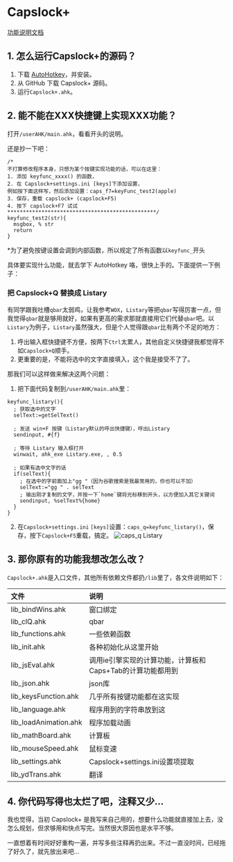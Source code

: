 # Capslock+

[功能说明文档](http://cjkis.me/capslock+/)

## 1. 怎么运行Capslock+的源码？

1. 下载 [AutoHotkey](http://www.ahkscript.org/)，并安装。
2. 从 GitHub 下载 Capslock+ 源码。
3. 运行`Capslock+.ahk`。

## 2. 能不能在XXX快捷键上实现XXX功能？

打开`/userAHK/main.ahk`，看看开头的说明。

还是抄一下吧：

```ahk
/*
不打算修改程序本身，只想为某个按键实现功能的话，可以在这里：
1. 添加 keyfunc_xxxx() 的函数，
2. 在 Capslock+settings.ini [keys]下添加设置，
例如按下面这样写，然后添加设置：caps_f7=keyFunc_test2(apple)
3. 保存，重载 capslock+ (capslock+F5)
4. 按下 capslock+F7 试试
************************************************/
keyfunc_test2(str){
  msgbox, % str
  return
}
```

*为了避免按键设置会调到内部函数，所以规定了所有函数以`keyfunc_`开头

具体要实现什么功能，就去学下 AutoHotkey 咯，很快上手的。下面提供一下例子：

### 把 Capslock+Q 替换成 Listary

有同学跟我吐槽`qbar`太弱鸡，让我参考`WOX`，`Listary`等把`qbar`写得厉害一点，但我觉得`qbar`就是够用就好，如果有更高的需求那就直接用它们代替`qbar`吧。以`Listary`为例子，`Listary`虽然强大，但是个人觉得跟`qbar`比有两个不足的地方：

1. 呼出输入框快捷键不方便，按两下`Ctrl`太累人，其他自定义快捷键我都觉得不如`Capslock+Q`顺手。
2. 更重要的是，不能将选中的文字直接填入，这个我是接受不了了。

那我们可以这样做来解决这两个问题：

1. 把下面代码复制到`/userAHK/main.ahk`里：

  ```ahk
  keyfunc_listary(){
    ; 获取选中的文字
    selText:=getSelText()

    ; 发送 win+F 按键（Listary默认的呼出快捷键），呼出Listary
    sendinput, #{f}

    ; 等待 Listary 输入框打开
    winwait, ahk_exe Listary.exe, , 0.5

    ; 如果有选中文字的话
    if(selText){
      ; 在选中的字前面加上"gg "（因为谷歌搜索是我最常用的，你也可以不加）
      selText:="gg " . selText
      ; 输出刚才复制的文字，并按一下`home`键将光标移到开头，以方便加入其它关键词
      sendinput, %selText%{home}
    }
  }
  ```

2. 在`Capslock+settings.ini` `[keys]`设置：`caps_q=keyfunc_listary()`，保存，按下`Capslock+F5`重载，搞定。
![caps_q Listary](http://dn-cjk.qbox.me/caps_listary.gif)

## 3. 那你原有的功能我想改怎么改？

`Capslock+.ahk`是入口文件，其他所有依赖文件都扔`/lib`里了，各文件说明如下：

| 文件                  | 说明                                                       |
| :-------------------- | :--------------------------------------------------------- |
| lib_bindWins.ahk      | 窗口绑定                                                   |
| lib_clQ.ahk           | qbar                                                       |
| lib_functions.ahk     | 一些依赖函数                                               |
| lib_init.ahk          | 各种初始化从这里开始                                       |
| lib_jsEval.ahk        | 调用ie引擎实现的计算功能，计算板和Caps+Tab的计算功能都用到 |
| lib_json.ahk          | json库                                                     |
| lib_keysFunction.ahk  | 几乎所有按键功能都在这实现                                 |
| lib_language.ahk      | 程序用到的字符串放到这                                     |
| lib_loadAnimation.ahk | 程序加载动画                                               |
| lib_mathBoard.ahk     | 计算板                                                     |
| lib_mouseSpeed.ahk    | 鼠标变速                                                   |
| lib_settings.ahk      | Capslock+settings.ini设置项提取                            |
| lib_ydTrans.ahk       | 翻译                                                       |

## 4. 你代码写得也太烂了吧，注释又少...

我也觉得，当初 Capslock+ 是我写来自己用的，想要什么功能就直接加上去，没怎么规划，但求够用和快点写完。当然很大原因也是水平不够。

一直想着有时间好好重构一遍，并写多些注释再扔出来。不过一直没时间，已经拖了好久了，就先放出来吧...

